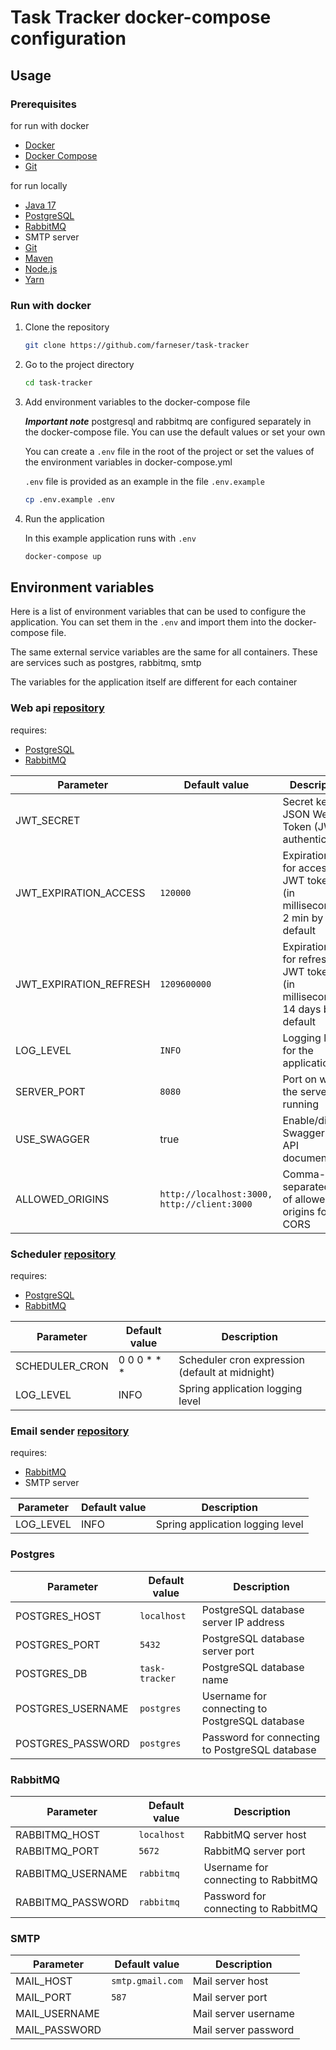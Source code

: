 # Task Tracker docker-compose configuration

## Usage

### Prerequisites

for run with docker

- [Docker](https://www.docker.com/)
- [Docker Compose](https://docs.docker.com/compose/)
- [Git](https://git-scm.com/)

for run locally

- [Java 17](https://www.oracle.com/java/technologies/downloads/#java17)
- [PostgreSQL](https://www.postgresql.org/)
- [RabbitMQ](https://www.rabbitmq.com/)
- SMTP server
- [Git](https://git-scm.com/)
- [Maven](https://maven.apache.org/)
- [Node.js](https://nodejs.org/en/)
- [Yarn](https://yarnpkg.com/)

### Run with docker

1. Clone the repository

    ```bash
    git clone https://github.com/farneser/task-tracker
    ```

2. Go to the project directory

    ```bash
    cd task-tracker
    ```

3. Add environment variables to the docker-compose file

   **_Important note_**
   postgresql and rabbitmq are configured separately in the docker-compose file. You can use the default values or set
   your own

   You can create a `.env` file in the root of the project or set the values of the environment variables in
   docker-compose.yml

   `.env` file is provided as an example in the file `.env.example`

   ```bash
   cp .env.example .env
   ```

4. Run the application

   In this example application runs with `.env`

    ```bash
    docker-compose up
    ```

## Environment variables

Here is a list of environment variables that can be used to configure the application. You can set them in the `.env`
and import them into the docker-compose file.

The same external service variables are the same for all containers. These are services such as postgres, rabbitmq,
smtp

The variables for the application itself are different for each container

### Web api [repository](https://github/farneser/task-tracker-api)

requires:

- [PostgreSQL](https://www.postgresql.org/)
- [RabbitMQ](https://www.rabbitmq.com/)

| Parameter              | Default value                               | Description                                                                 |
|------------------------|---------------------------------------------|-----------------------------------------------------------------------------|
| JWT_SECRET             |                                             | Secret key for JSON Web Token (JWT) authentication                          |
| JWT_EXPIRATION_ACCESS  | `120000`                                    | Expiration time for access JWT tokens (in milliseconds) 2 min by default    |
| JWT_EXPIRATION_REFRESH | `1209600000`                                | Expiration time for refresh JWT tokens (in milliseconds) 14 days by default |
| LOG_LEVEL              | `INFO`                                      | Logging level for the application                                           |
| SERVER_PORT            | `8080`                                      | Port on which the server is running                                         |
| USE_SWAGGER            | true                                        | Enable/disable Swagger UI for API documentation                             |
| ALLOWED_ORIGINS        | `http://localhost:3000, http://client:3000` | Comma-separated list of allowed origins for CORS                            |

### Scheduler [repository](https://github/farneser/task-tracker-scheduler)

requires:

- [PostgreSQL](https://www.postgresql.org/)
- [RabbitMQ](https://www.rabbitmq.com/)

| Parameter      | Default value | Description                                     |
|----------------|---------------|-------------------------------------------------|
| SCHEDULER_CRON | 0 0 0 * * *   | Scheduler cron expression (default at midnight) |
| LOG_LEVEL      | INFO          | Spring application logging level                |

### Email sender [repository](https://github/farneser/task-tracker-email-sender)

requires:

- [RabbitMQ](https://www.rabbitmq.com/)
- SMTP server

| Parameter | Default value | Description                      |
|-----------|---------------|----------------------------------|
| LOG_LEVEL | INFO          | Spring application logging level |

### Postgres

| Parameter         | Default value  | Description                                    |
|-------------------|----------------|------------------------------------------------|
| POSTGRES_HOST     | `localhost`    | PostgreSQL database server IP address          |
| POSTGRES_PORT     | `5432`         | PostgreSQL database server port                |
| POSTGRES_DB       | `task-tracker` | PostgreSQL database name                       |
| POSTGRES_USERNAME | `postgres`     | Username for connecting to PostgreSQL database |
| POSTGRES_PASSWORD | `postgres`     | Password for connecting to PostgreSQL database |

### RabbitMQ

| Parameter         | Default value | Description                         |
|-------------------|---------------|-------------------------------------|
| RABBITMQ_HOST     | `localhost`   | RabbitMQ server host                |
| RABBITMQ_PORT     | `5672`        | RabbitMQ server port                |
| RABBITMQ_USERNAME | `rabbitmq`    | Username for connecting to RabbitMQ |
| RABBITMQ_PASSWORD | `rabbitmq`    | Password for connecting to RabbitMQ |

### SMTP

| Parameter     | Default value    | Description          |
|---------------|------------------|----------------------|
| MAIL_HOST     | `smtp.gmail.com` | Mail server host     |
| MAIL_PORT     | `587`            | Mail server port     |
| MAIL_USERNAME |                  | Mail server username |
| MAIL_PASSWORD |                  | Mail server password |
